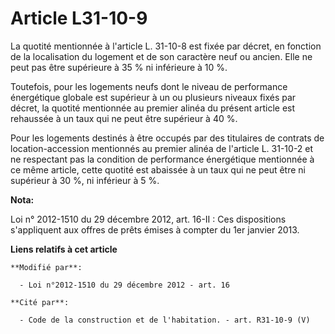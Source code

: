 # Article L31-10-9

La quotité mentionnée à l'article L. 31-10-8 est fixée par décret, en fonction de la localisation du logement et de son
caractère neuf ou ancien. Elle ne peut pas être supérieure à 35 % ni inférieure à 10 %. 

Toutefois, pour les logements neufs dont le niveau de performance énergétique globale est supérieur à un ou plusieurs niveaux
fixés par décret, la quotité mentionnée au premier alinéa du présent article est rehaussée à un taux qui ne peut être
supérieur à 40 %. 

Pour les logements destinés à être occupés par des titulaires de contrats de location-accession mentionnés au premier alinéa
de l'article L. 31-10-2 et ne respectant pas la condition de performance énergétique mentionnée à ce même article, cette
quotité est abaissée à un taux qui ne peut être ni supérieur à 30 %, ni inférieur à 5 %.

**Nota:**

Loi n° 2012-1510 du 29 décembre 2012, art. 16-II : Ces dispositions s'appliquent aux offres de prêts émises à compter du 1er
janvier 2013.

**Liens relatifs à cet article**

	**Modifié par**:

	  - Loi n°2012-1510 du 29 décembre 2012 - art. 16

	**Cité par**:

	  - Code de la construction et de l'habitation. - art. R31-10-9 (V)
